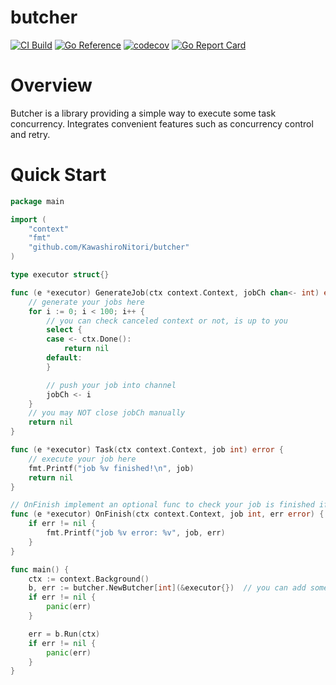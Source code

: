 # butcher
[![CI Build](https://github.com/KawashiroNitori/butcher/actions/workflows/ci.yml/badge.svg)](https://github.com/KawashiroNitori/butcher/actions/workflows/ci.yml)
[![Go Reference](https://pkg.go.dev/badge/github.com/KawashiroNitori/butcher.svg)](https://pkg.go.dev/github.com/KawashiroNitori/butcher)
[![codecov](https://codecov.io/gh/KawashiroNitori/butcher/branch/master/graph/badge.svg?token=RB17B7IOMN)](https://codecov.io/gh/KawashiroNitori/butcher)
[![Go Report Card](https://goreportcard.com/badge/github.com/KawashiroNitori/butcher)](https://goreportcard.com/report/github.com/KawashiroNitori/butcher)

# Overview
Butcher is a library providing a simple way to execute some task concurrency. Integrates convenient features such as concurrency control and retry.

# Quick Start

```go
package main

import (
    "context"
    "fmt"
    "github.com/KawashiroNitori/butcher"
)

type executor struct{}

func (e *executor) GenerateJob(ctx context.Context, jobCh chan<- int) error {
    // generate your jobs here
    for i := 0; i < 100; i++ {
        // you can check canceled context or not, is up to you
        select {
        case <- ctx.Done():
            return nil
        default:
        }

        // push your job into channel
        jobCh <- i
    }
    // you may NOT close jobCh manually
    return nil
}

func (e *executor) Task(ctx context.Context, job int) error {
    // execute your job here
    fmt.Printf("job %v finished!\n", job)
    return nil
}

// OnFinish implement an optional func to check your job is finished if you want
func (e *executor) OnFinish(ctx context.Context, job int, err error) {
    if err != nil {
        fmt.Printf("job %v error: %v", job, err)
    }
}

func main() {
    ctx := context.Background()
    b, err := butcher.NewButcher[int](&executor{})  // you can add some options here
    if err != nil {
        panic(err)
    }

    err = b.Run(ctx)
    if err != nil {
        panic(err)
    }
}

```

